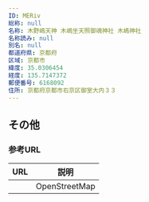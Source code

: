 ```yaml
---
ID: MERiv
総称: null
名称: 木野嶋天神 木嶋坐天照御魂神社 木嶋神社
名称読み: null
別名: null
都道府県: 京都府
区域: 京都市
緯度: 35.0306454
経度: 135.7147372
郵便番号: 6168092
住所: 京都府京都市右京区御室大内３３
---
```


## その他

### 参考URL

| URL | 説明          |
| --- | ------------- |
|     | OpenStreetMap |
